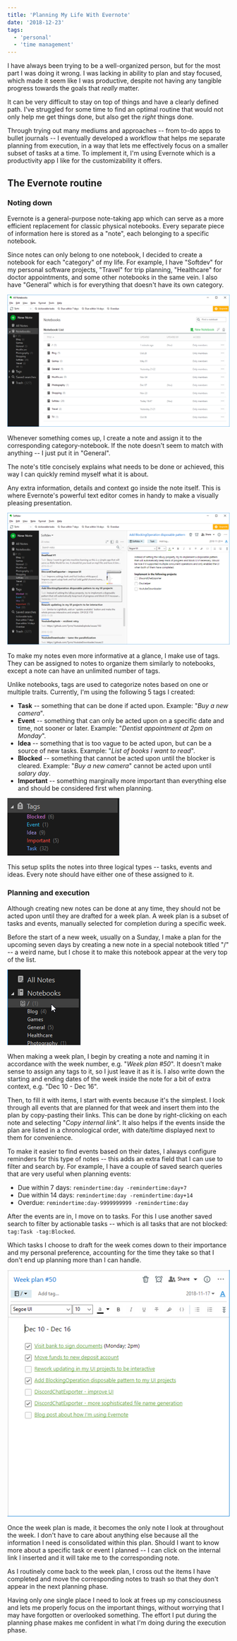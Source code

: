```yaml
---
title: 'Planning My Life With Evernote'
date: '2018-12-23'
tags:
  - 'personal'
  - 'time management'
---
```


I have always been trying to be a well-organized person, but for the most part I was doing it wrong. I was lacking in ability to plan and stay focused, which made it seem like I was productive, despite not having any tangible progress towards the goals that _really_ matter.

It can be very difficult to stay on top of things and have a clearly defined path. I've struggled for some time to find an optimal routine that would not only help me get things done, but also get the _right_ things done.

Through trying out many mediums and approaches -- from to-do apps to bullet journals -- I eventually developed a workflow that helps me separate planning from execution, in a way that lets me effectively focus on a smaller subset of tasks at a time. To implement it, I'm using Evernote which is a productivity app I like for the customizability it offers.

## The Evernote routine

### Noting down

Evernote is a general-purpose note-taking app which can serve as a more efficient replacement for classic physical notebooks. Every separate piece of information here is stored as a "note", each belonging to a specific notebook.

Since notes can only belong to one notebook, I decided to create a notebook for each "category" of my life. For example, I have "Softdev" for my personal software projects, "Travel" for trip planning, "Healthcare" for doctor appointments, and some other notebooks in the same vein. I also have "General" which is for everything that doesn't have its own category.

![My notebooks](Notebooks.png)

Whenever something comes up, I create a note and assign it to the corresponding category-notebook. If the note doesn't seem to match with anything -- I just put it in "General".

The note's title concisely explains what needs to be done or achieved, this way I can quickly remind myself what it is about.

Any extra information, details and context go inside the note itself. This is where Evernote's powerful text editor comes in handy to make a visually pleasing presentation.

![An example of a note](Note-example.png)

To make my notes even more informative at a glance, I make use of tags. They can be assigned to notes to organize them similarly to notebooks, except a note can have an unlimited number of tags.

Unlike notebooks, tags are used to categorize notes based on one or multiple traits. Currently, I'm using the following 5 tags I created:

- **Task** -- something that can be done if acted upon. Example: "_Buy a new camera_".
- **Event** -- something that can only be acted upon on a specific date and time, not sooner or later. Example: "_Dentist appointment at 2pm on Monday_".
- **Idea** -- something that is too vague to be acted upon, but can be a source of new tasks. Example: "_List of books I want to read_".
- **Blocked** -- something that cannot be acted upon until the blocker is cleared. Example: "_Buy a new camera_" cannot be acted upon until _salary day_.
- **Important** -- something marginally more important than everything else and should be considered first when planning.

![Tags](Tags.png)

This setup splits the notes into three logical types -- tasks, events and ideas. Every note should have either one of these assigned to it.

### Planning and execution

Although creating new notes can be done at any time, they should not be acted upon until they are drafted for a week plan. A week plan is a subset of tasks and events, manually selected for completion during a specific week.

Before the start of a new week, usually on a Sunday, I make a plan for the upcoming seven days by creating a new note in a special notebook titled "/" -- a weird name, but I chose it to make this notebook appear at the very top of the list.

![The planning notebook](Planning-notebook.png)

When making a week plan, I begin by creating a note and naming it in accordance with the week number, e.g. "_Week plan #50_". It doesn't make sense to assign any tags to it, so I just leave it as it is. I also write down the starting and ending dates of the week inside the note for a bit of extra context, e.g. "Dec 10 - Dec 16".

Then, to fill it with items, I start with events because it's the simplest. I look through all events that are planned for that week and insert them into the plan by copy-pasting their links. This can be done by right-clicking on each note and selecting "_Copy internal link_". It also helps if the events inside the plan are listed in a chronological order, with date/time displayed next to them for convenience.

To make it easier to find events based on their dates, I always configure reminders for this type of notes -- this adds an extra field that I can use to filter and search by. For example, I have a couple of saved search queries that are very useful when planning events:

- Due within 7 days: `remindertime:day -remindertime:day+7`
- Due within 14 days: `remindertime:day -remindertime:day+14`
- Overdue: `remindertime:day-9999999999 -remindertime:day`

After the events are in, I move on to tasks. For this I use another saved search to filter by actionable tasks -- which is all tasks that are not blocked: `tag:Task -tag:Blocked`.

Which tasks I choose to draft for the week comes down to their importance and my personal preference, accounting for the time they take so that I don't end up planning more than I can handle.

![The week plan](Week-plan.png)

Once the week plan is made, it becomes the only note I look at throughout the week. I don't have to care about anything else because all the information I need is consolidated within this plan. Should I want to know more about a specific task or event I planned -- I can click on the internal link I inserted and it will take me to the corresponding note.

As I routinely come back to the week plan, I cross out the items I have completed and move the corresponding notes to trash so that they don't appear in the next planning phase.

Having only one single place I need to look at frees up my consciousness and lets me properly focus on the important things, without worrying that I may have forgotten or overlooked something. The effort I put during the planning phase makes me confident in what I'm doing during the execution phase.
